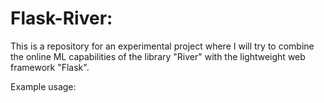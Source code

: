 # Flask-River:
This is a repository for an experimental project where I will try to combine the online ML capabilities of the library "River" with the lightweight web framework "Flask".

Example usage:

```sh

```

```python

```

